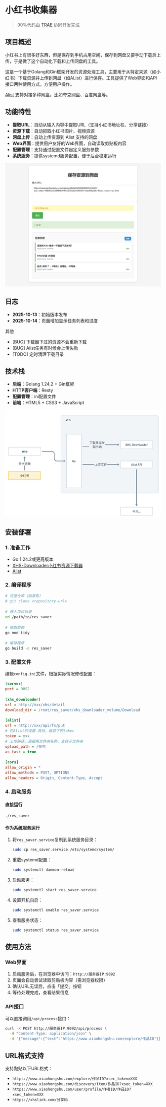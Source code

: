 # 小红书收集器
> 90%代码由 [TRAE](https://www.trae.ai/) 协同开发完成

## 项目概述

小红书上有很多好东西，但是保存到手机占用空间，保存到网盘又要手动下载后上传，于是做了这个自动化下载和上传网盘的工具。

这是一个基于Golang和Gin框架开发的资源处理工具，主要用于从特定来源（如小红书）下载资源并上传到网盘（如AList）进行保存。工具提供了Web界面和API接口两种使用方式，方便用户操作。

[Alist](https://alistgo.com/zh/) 支持对接多种网盘，比如夸克网盘、百度网盘等。

## 功能特性

- **提取URL**：自动从输入内容中提取URL（支持小红书地址栏、分享链接）
- **资源下载**：自动抓取小红书图片、视频资源
- **网盘上传**：自动上传资源到 Alist 支持的网盘
- **Web界面**：提供用户友好的Web界面，自动读取剪贴板内容
- **配置管理**：支持通过配置文件自定义服务参数
- **系统服务**：提供systemd服务配置，便于后台稳定运行

![alt text](PixPin_2025-10-14_10-48-03.jpg)

## 日志

- **2025-10-13**：初始版本发布
- **2025-10-14**：页面增加显示任务列表和进度

其他

- [BUG] 下载器下过的资源不会重新下载
- [BUG] Alist任务有时候会上传失败
- [TODO] 定时清理下载目录

## 技术栈

- **后端**：Golang 1.24.2 + Gin框架
- **HTTP客户端**：Resty
- **配置管理**：ini配置文件
- **前端**：HTML5 + CSS3 + JavaScript

![alt text](PixPin_2025-10-13_17-07-50.jpg)
## 安装部署

### 1. 准备工作

- Go 1.24.2或更高版本
- [XHS-Downloader小红书资源下载器](https://github.com/JoeanAmier/XHS-Downloader)
- [Alist](https://alistgo.com/zh/)

### 2. 编译程序

```bash
# 克隆仓库（如果有）
# git clone <repository-url>

# 进入项目目录
cd /path/to/res_saver

# 获取依赖
go mod tidy

# 编译程序
go build -o res_saver
```

### 3. 配置文件

编辑`config.ini`文件，根据实际情况修改配置：

```ini
[server]
port = 9092

[xhs_downloader]
url = http://xxx/xhs/detail
download_dir = /root/res_saver/xhs_downloader_volume/Download

[alist]
url = http://xxx/api/fs/put
# 在Alist的设置-其他，最底下的token
token = xxx
# 上传路径，直接用文件夹名称，支持子文件夹
upload_path = /夸克
as_task = true

[cors]
allow_origin = *
allow_methods = POST, OPTIONS
allow_headers = Origin, Content-Type, Accept
```

### 4. 启动服务

#### 直接运行

```bash
./res_saver
```

#### 作为系统服务运行

1. 将`res_saver.service`复制到系统服务目录：
   ```bash
   sudo cp res_saver.service /etc/systemd/system/
   ```

2. 重载systemd配置：
   ```bash
   sudo systemctl daemon-reload
   ```

3. 启动服务：
   ```bash
   sudo systemctl start res_saver.service
   ```

4. 设置开机自启：
   ```bash
   sudo systemctl enable res_saver.service
   ```

5. 查看服务状态：
   ```bash
   sudo systemctl status res_saver.service
   ```

## 使用方法

### Web界面

1. 启动服务后，在浏览器中访问：`http://服务器IP:9092`
2. 页面会自动尝试读取剪贴板内容（需浏览器权限）
3. 确认URL无误后，点击「提交」按钮
4. 等待处理完成，查看结果信息

### API接口

可以直接调用`/api/process`接口：

```bash
curl -X POST http://服务器IP:9092/api/process \
  -H "Content-Type: application/json" \
  -d '{"message":{"text":"https://www.xiaohongshu.com/explore/作品ID"}}'
```

## URL格式支持

支持黏贴以下URL格式：
- `https://www.xiaohongshu.com/explore/作品ID?xsec_token=XXX`
- `https://www.xiaohongshu.com/discovery/item/作品ID?xsec_token=XXX`
- `https://www.xiaohongshu.com/user/profile/作者ID/作品ID?xsec_token=XXX`
- `https://xhslink.com/分享码`
